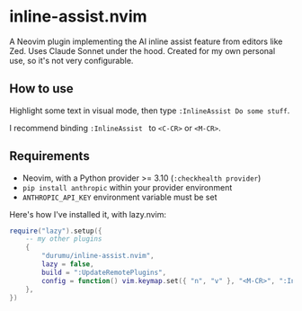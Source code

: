 # inline-assist.nvim

A Neovim plugin implementing the AI inline assist feature from editors like Zed. Uses Claude Sonnet under the hood. Created for my own personal use, so it's not very configurable.

## How to use

Highlight some text in visual mode, then type `:InlineAssist Do some stuff`.

I recommend binding `:InlineAssist ` to `<C-CR>` or `<M-CR>`.

## Requirements

- Neovim, with a Python provider >= 3.10 (`:checkhealth provider`)
- `pip install anthropic` within your provider environment
- `ANTHROPIC_API_KEY` environment variable must be set

Here's how I've installed it, with lazy.nvim:

```lua
require("lazy").setup({
    -- my other plugins
    {
        "durumu/inline-assist.nvim",
        lazy = false,
        build = ":UpdateRemotePlugins",
        config = function() vim.keymap.set({ "n", "v" }, "<M-CR>", ":InlineAssist ") end,
    },
})
```

